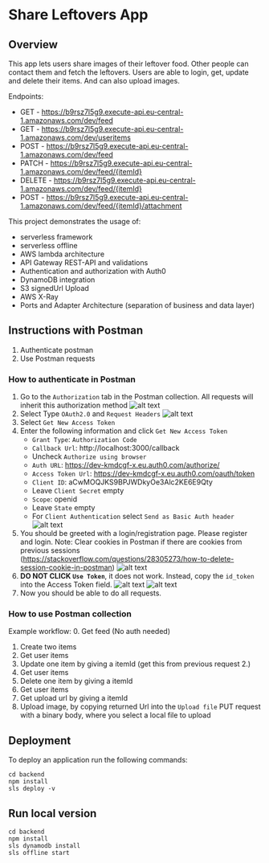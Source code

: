 # Share Leftovers App

## Overview

This app lets users share images of their leftover food. Other people can contact them and fetch the leftovers.
Users are able to login, get, update and delete their items. And can also upload images.

Endpoints:
- GET - https://b9rsz7l5g9.execute-api.eu-central-1.amazonaws.com/dev/feed
- GET - https://b9rsz7l5g9.execute-api.eu-central-1.amazonaws.com/dev/useritems
- POST - https://b9rsz7l5g9.execute-api.eu-central-1.amazonaws.com/dev/feed
- PATCH - https://b9rsz7l5g9.execute-api.eu-central-1.amazonaws.com/dev/feed/{itemId}
- DELETE - https://b9rsz7l5g9.execute-api.eu-central-1.amazonaws.com/dev/feed/{itemId}
- POST - https://b9rsz7l5g9.execute-api.eu-central-1.amazonaws.com/dev/feed/{itemId}/attachment

This project demonstrates the usage of:
- serverless framework
- serverless offline 
- AWS lambda architecture
- API Gateway REST-API and validations
- Authentication and authorization with Auth0
- DynamoDB integration
- S3 signedUrl Upload
- AWS X-Ray
- Ports and Adapter Architecture (separation of business and data layer)

## Instructions with Postman

1. Authenticate postman
2. Use Postman requests

### How to authenticate in Postman

1. Go to the `Authorization` tab in the Postman collection. All requests will inherit this authorization method
![alt text](./docs/auth_instructions_5.png)
2. Select Type `OAuth2.0` and `Request Headers`
![alt text](./docs/auth_instructions_0.png)
3. Select `Get New Access Token`
4. Enter the following information and click `Get New Access Token`
    - `Grant Type`: `Authorization Code`
    - `Callback Url`: http://localhost:3000/callback
    - Uncheck `Authorize using browser`
    - `Auth URL`: https://dev-kmdcgf-x.eu.auth0.com/authorize/
    - `Access Token Url`: https://dev-kmdcgf-x.eu.auth0.com/oauth/token
    - `Client ID`: aCwMOQJKS9BPJWDkyOe3Alc2KE6E9Qty
    - Leave `Client Secret` empty
    - `Scope`: openid
    - Leave `State` empty
    - For `Client Authentication` select `Send as Basic Auth header`
![alt text](./docs/auth_instructions_1.png)
5. You should be greeted with a login/registration page. Please register and login. Note: Clear cookies in Postman if there are cookies from previous sessions (https://stackoverflow.com/questions/28305273/how-to-delete-session-cookie-in-postman)
![alt text](./docs/auth_instructions_4.png)
7. **DO NOT CLICK `Use Token`**, it does not work. Instead, copy the `id_token` into the Access Token field.
![alt text](./docs/auth_instructions_2.png)
![alt text](./docs/auth_instructions_3.png)
8. Now you should be able to do all requests.

### How to use Postman collection

Example workflow:
0. Get feed (No auth needed)
1. Create two items
2. Get user items
3. Update one item by giving a itemId (get this from previous request 2.)
4. Get user items
5. Delete one item by giving a itemId
6. Get user items
7. Get upload url by giving a itemId
8. Upload image, by copying returned Url into the `Upload file` PUT request with a binary body, where you select a local file to upload




## Deployment
To deploy an application run the following commands:

```
cd backend
npm install
sls deploy -v
```

## Run local version
```
cd backend
npm install
sls dynamodb install
sls offline start
```